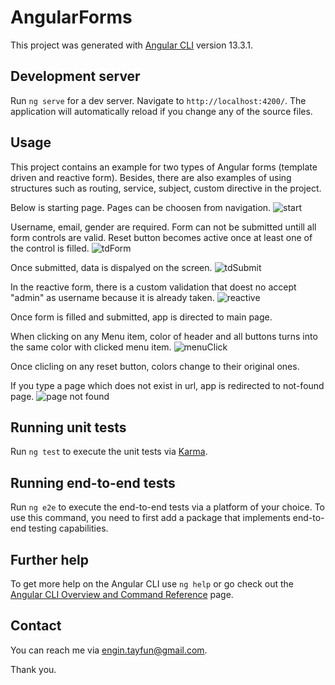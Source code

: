 # AngularForms

This project was generated with [Angular CLI](https://github.com/angular/angular-cli) version 13.3.1.

## Development server

Run `ng serve` for a dev server. Navigate to `http://localhost:4200/`. The application will automatically reload if you change any of the source files.

## Usage

This project contains an example for two types of Angular forms (template driven and reactive form). Besides, there are also examples of using structures such as routing, service, subject, custom directive in the project.

Below is starting page. Pages can be choosen from navigation.
![start](https://user-images.githubusercontent.com/71972947/173202052-692a3caa-2a36-49e3-b15b-ba20f5a9fcb3.PNG)

Username, email, gender are required. Form can not be submitted untill all form controls are valid. Reset button becomes active once at least one of the control is filled.
![tdForm](https://user-images.githubusercontent.com/71972947/173202061-41a92134-0598-4d1c-b954-1555fdfc907e.PNG)

Once submitted, data is dispalyed on the screen.
![tdSubmit](https://user-images.githubusercontent.com/71972947/173202071-19a8d116-942b-4d2d-a762-343de5bffa1b.PNG)

In the reactive form, there is a custom validation that doest no accept "admin" as username because it is already taken.
![reactive](https://user-images.githubusercontent.com/71972947/173202083-73a70b02-4b61-4035-ac21-affde8cbedd6.PNG)

Once form is filled and submitted, app is directed to main page.

When clicking on any Menu item, color of header and all buttons turns into the same color with clicked menu item.
![menuClick](https://user-images.githubusercontent.com/71972947/173202094-0936dad6-f4e0-4d64-a0a7-5c567704dc9d.PNG)

Once clicling on any reset button, colors change to their original ones.

If you type a page which does not exist in url, app is redirected to not-found page.
![page not found](https://user-images.githubusercontent.com/71972947/173202112-769ec6ca-4e11-433a-a1d3-c48536731e02.PNG)

## Running unit tests

Run `ng test` to execute the unit tests via [Karma](https://karma-runner.github.io).

## Running end-to-end tests

Run `ng e2e` to execute the end-to-end tests via a platform of your choice. To use this command, you need to first add a package that implements end-to-end testing capabilities.

## Further help

To get more help on the Angular CLI use `ng help` or go check out the [Angular CLI Overview and Command Reference](https://angular.io/cli) page.

## Contact

You can reach me via engin.tayfun@gmail.com.

Thank you.
